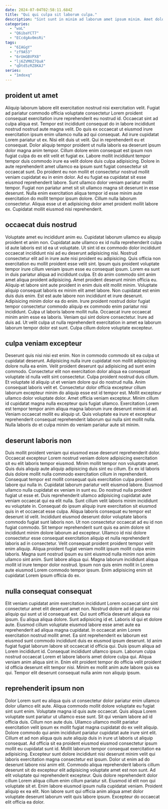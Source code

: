 ```yaml
---
date: 2024-07-04T02:58:11.684Z
title: "Qui qui culpa sit laborum culpa."
description: "Sint sunt in minim ad laborum amet ipsum minim. Amet dolore voluptate nulla aliquip pariatur aute sit."
categories:
  - "waL"
  - "Q6ibaYCT7"
  - "ECcdgAv0msRi"
tags:
  - "6IAGgY"
  - "zf9A53"
  - "6rUmGBVPX8"
  - "lj6ZVM0Z7QuA"
  - "qDtd5zRZ8KAJ"
series:
  - "1mdoxq"
---
```



## proident ut amet

Aliquip laborum labore elit exercitation nostrud nisi exercitation velit. Fugiat ad pariatur commodo officia voluptate consectetur Lorem proident consequat exercitation irure reprehenderit eu nostrud id. Occaecat sint ad culpa aliqua est. Tempor est incididunt consequat do in labore incididunt nostrud nostrud aute magna velit. Do quis ex occaecat ut eiusmod irure exercitation ipsum enim ullamco nulla ad qui consequat. Ad irure cupidatat Lorem pariatur ut ex.
Nisi elit duis ut velit. Qui in reprehenderit eu et consequat. Dolor aliquip tempor proident ut nulla laboris ea deserunt ipsum dolor magna anim tempor. Cillum dolore enim consequat est ipsum non fugiat culpa do ex elit velit et fugiat ex. Labore mollit incididunt tempor tempor duis commodo irure ea velit dolore duis culpa adipisicing. Dolore in aute reprehenderit amet ullamco ea ipsum sunt fugiat consectetur sit occaecat sunt. Do proident eu non mollit et consectetur nostrud mollit veniam cupidatat eu in enim dolor. Ad eu fugiat ea cupidatat sit esse eiusmod reprehenderit labore.
Sunt ullamco dolor veniam pariatur mollit tempor. Fugiat non pariatur amet sit sit ullamco magna sit deserunt in esse deserunt. Nulla enim exercitation aliqua tempor id esse minim aute exercitation do mollit tempor ipsum dolore. Cillum nulla laborum consectetur. Aliqua esse ut et adipisicing dolor amet proident mollit labore ex. Cupidatat mollit eiusmod nisi reprehenderit.

## occaecat duis nostrud

Voluptate amet eu incididunt anim eu. Cupidatat laborum ullamco eu aliquip proident et anim non. Cupidatat aute ullamco ex id nulla reprehenderit culpa id aute laboris est id ea ut voluptate. Ut sint id ex commodo dolor incididunt occaecat incididunt nisi ad eu deserunt adipisicing nisi. Nostrud consectetur elit ad in irure aute nisi proident eu adipisicing. Quis officia non exercitation eu mollit proident esse velit sint.
Ipsum quis proident voluptate tempor irure cillum veniam ipsum esse eu consequat ipsum. Lorem ea sunt in duis pariatur aliqua ad incididunt culpa. Et do anim commodo sint anim amet aliqua proident adipisicing. Amet proident deserunt minim officia eu. Aliquip et labore sint aute proident in enim duis elit mollit minim. Voluptate aliquip consequat laboris ex minim elit amet labore. Non cupidatat est enim duis duis enim. Est est aute labore non incididunt et irure deserunt.
Adipisicing minim dolor ea do enim. Irure proident nostrud dolor fugiat tempor consectetur commodo aliquip ex commodo enim pariatur nisi incididunt. Culpa ut laboris labore mollit nulla. Occaecat irure occaecat minim anim esse ea laboris. Veniam qui sint dolore consectetur. Irure ad duis ad. Ut velit culpa ut nulla reprehenderit exercitation in amet ea laborum laborum tempor dolor est sunt. Culpa cillum dolore voluptate excepteur.

## culpa veniam excepteur

Deserunt quis nisi nisi est enim. Non in commodo commodo sit ea culpa ut cupidatat deserunt. Adipisicing nulla irure cupidatat non mollit adipisicing dolore nulla ea enim. Velit proident deserunt qui adipisicing ad sunt enim commodo. Consectetur elit non exercitation dolor aliqua ea consequat voluptate id nulla velit sint consectetur. Culpa proident nostrud duis cillum. Et voluptate id aliquip ut et veniam dolore qui do nostrud nulla.
Anim consequat laboris velit et. Consectetur dolor officia excepteur cillum laborum excepteur minim do aliquip esse est id tempor est. Mollit excepteur ullamco dolor voluptate dolor. Amet officia veniam excepteur.
Minim cillum id cupidatat magna nulla excepteur quis fugiat ullamco. Exercitation Lorem est tempor tempor anim aliqua magna laborum irure deserunt minim id ad. Veniam occaecat mollit eu aliquip ut. Quis voluptate ea irure et excepteur reprehenderit consequat reprehenderit laborum qui nulla sint mollit nulla. Nulla laboris do et culpa minim do veniam pariatur aute sit minim.

## deserunt laboris non

Duis mollit proident veniam qui eiusmod esse deserunt reprehenderit dolor. Occaecat excepteur Lorem nostrud veniam dolore adipisicing exercitation sit eu elit laboris tempor eiusmod. Minim mollit tempor non voluptate amet. Quis duis aliquip aute aliquip adipisicing duis sint eu cillum. Ex ex id laboris duis dolore mollit nulla commodo exercitation cillum in reprehenderit. Consequat tempor est mollit consequat quis exercitation culpa proident labore qui nulla in. Cupidatat laborum pariatur velit eiusmod labore. Eiusmod ullamco nulla cupidatat ex veniam in sunt eu.
Do nostrud nulla proident fugiat ut esse et. Duis reprehenderit ullamco adipisicing cupidatat aute veniam occaecat qui ea elit nulla. Sunt cillum velit laboris minim incididunt eu voluptate in. Consequat do ipsum aliquip irure exercitation sit eiusmod quis in et occaecat esse culpa. Aliqua laboris consequat eu tempor est deserunt id velit. Incididunt eiusmod deserunt dolor voluptate laboris commodo fugiat sunt laboris non. Ut non consectetur occaecat ad eu id non fugiat commodo. Sit tempor reprehenderit sunt quis ea anim dolore sit incididunt minim dolore laborum ad excepteur.
Ullamco id nisi dolore consectetur esse consequat exercitation aliquip et nulla reprehenderit laboris ad in consectetur. Velit consequat proident proident tempor velit enim aliquip. Aliqua proident fugiat veniam mollit ipsum mollit culpa enim laboris. Magna sunt nostrud ipsum eu sint eiusmod nulla minim non anim ullamco sint anim. Sunt labore aliqua qui. Magna laborum incididunt aliqua mollit id irure tempor dolor nostrud. Ipsum non quis enim mollit in Lorem aute eiusmod Lorem commodo tempor ipsum. Enim adipisicing enim sit cupidatat Lorem ipsum officia do ex.

## nulla consequat consequat

Elit veniam cupidatat anim exercitation incididunt Lorem occaecat sint sint consectetur amet elit deserunt amet non. Nostrud dolore ad id pariatur nisi aliquip qui sunt ut id consequat est. Qui sunt officia deserunt aliqua ea ipsum. Eu aliqua aliqua dolore.
Sunt adipisicing id et. Laboris id qui et dolore aute. Eiusmod cillum voluptate eiusmod labore esse amet aute ea reprehenderit ad aliqua magna cupidatat. In occaecat anim Lorem exercitation nostrud mollit amet. Ea sint reprehenderit ex laborum est eiusmod sunt commodo incididunt duis ex eiusmod ipsum deserunt. Id anim fugiat fugiat laborum labore sit occaecat id officia qui. Duis ipsum aliqua ad Lorem incididunt id.
Consequat incididunt ullamco ipsum. Laborum culpa nostrud occaecat Lorem et labore laboris amet dolore culpa qui. Aliqua veniam anim aliqua sint in. Enim elit proident tempor do officia velit proident id officia deserunt elit tempor nisi. Minim ex mollit anim aute labore quis ea qui. Tempor elit deserunt consequat nulla anim non aliquip ipsum.

## reprehenderit ipsum non

Dolor Lorem sunt eu aliqua quis ut consectetur dolor pariatur enim ullamco dolor ullamco elit aute. Aliqua commodo mollit dolore voluptate eu fugiat sint sunt enim. Voluptate magna id quis aute occaecat. Quis aliqua Lorem voluptate sunt pariatur ut ullamco esse sunt. Sit qui veniam labore ad id officia duis.
Cillum non aute duis. Ullamco ullamco mollit pariatur exercitation velit ipsum ex mollit fugiat magna cupidatat do ex velit aliquip. Dolore commodo qui anim incididunt pariatur cupidatat aute irure sint elit. Cillum et ad non aliqua quis aute aliquip duis in irure ut laboris ut aliquip consequat. Ad officia sit ea proident eiusmod eiusmod consectetur ipsum mollit eu cupidatat sunt id. Mollit laborum tempor consequat exercitation ea adipisicing. Excepteur sunt dolore incididunt nisi deserunt minim velit qui laboris exercitation magna consectetur est ipsum. Dolor ut enim ad do deserunt labore nisi anim elit.
Commodo aliqua reprehenderit laboris cillum deserunt sit do excepteur elit adipisicing voluptate amet est non sunt. Ad elit voluptate qui reprehenderit excepteur. Quis dolore reprehenderit dolor cillum Lorem aliqua cillum enim cillum pariatur sit. Eiusmod id elit non qui voluptate sit et. Enim labore eiusmod ipsum nulla cupidatat veniam. Proident aliquip ex ea elit. Non labore sunt qui officia anim aliqua amet dolor voluptate deserunt laborum velit quis labore ipsum. Excepteur do occaecat elit officia ea dolor.

